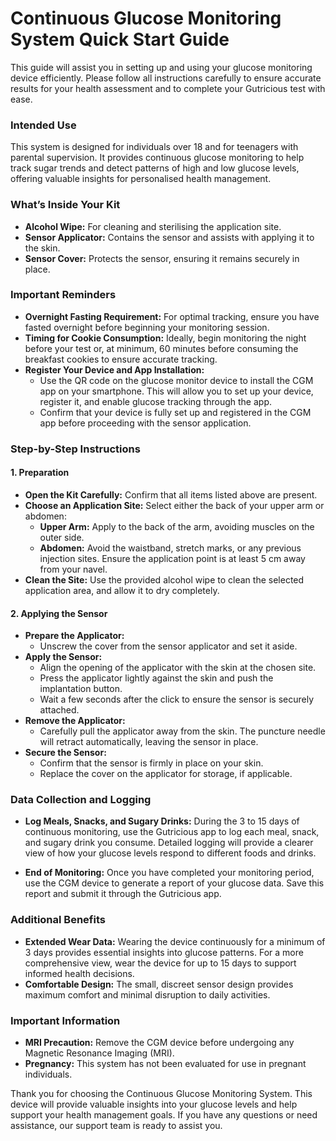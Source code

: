 # Continuous Glucose Monitoring System Quick Start Guide

This guide will assist you in setting up and using your glucose monitoring device efficiently. Please follow all instructions carefully to ensure accurate results for your health assessment and to complete your Gutricious test with ease.

### Intended Use

This system is designed for individuals over 18 and for teenagers with parental supervision. It provides continuous glucose monitoring to help track sugar trends and detect patterns of high and low glucose levels, offering valuable insights for personalised health management.

### What’s Inside Your Kit

- **Alcohol Wipe:** For cleaning and sterilising the application site.
- **Sensor Applicator:** Contains the sensor and assists with applying it to the skin.
- **Sensor Cover:** Protects the sensor, ensuring it remains securely in place.

### Important Reminders

- **Overnight Fasting Requirement:** For optimal tracking, ensure you have fasted overnight before beginning your monitoring session.
- **Timing for Cookie Consumption:** Ideally, begin monitoring the night before your test or, at minimum, 60 minutes before consuming the breakfast cookies to ensure accurate tracking.
- **Register Your Device and App Installation:**
  - Use the QR code on the glucose monitor device to install the CGM app on your smartphone. This will allow you to set up your device, register it, and enable glucose tracking through the app.
  - Confirm that your device is fully set up and registered in the CGM app before proceeding with the sensor application.

### Step-by-Step Instructions

#### 1. Preparation

- **Open the Kit Carefully:** Confirm that all items listed above are present.
- **Choose an Application Site:** Select either the back of your upper arm or abdomen:
  - **Upper Arm:** Apply to the back of the arm, avoiding muscles on the outer side.
  - **Abdomen:** Avoid the waistband, stretch marks, or any previous injection sites. Ensure the application point is at least 5 cm away from your navel.
- **Clean the Site:** Use the provided alcohol wipe to clean the selected application area, and allow it to dry completely.

#### 2. Applying the Sensor

- **Prepare the Applicator:**
  - Unscrew the cover from the sensor applicator and set it aside.
- **Apply the Sensor:**
  - Align the opening of the applicator with the skin at the chosen site.
  - Press the applicator lightly against the skin and push the implantation button.
  - Wait a few seconds after the click to ensure the sensor is securely attached.
- **Remove the Applicator:**
  - Carefully pull the applicator away from the skin. The puncture needle will retract automatically, leaving the sensor in place.
- **Secure the Sensor:**
  - Confirm that the sensor is firmly in place on your skin.
  - Replace the cover on the applicator for storage, if applicable.

### Data Collection and Logging

- **Log Meals, Snacks, and Sugary Drinks:** During the 3 to 15 days of continuous monitoring, use the Gutricious app to log each meal, snack, and sugary drink you consume. Detailed logging will provide a clearer view of how your glucose levels respond to different foods and drinks.
  
- **End of Monitoring:** Once you have completed your monitoring period, use the CGM device to generate a report of your glucose data. Save this report and submit it through the Gutricious app.

### Additional Benefits

- **Extended Wear Data:** Wearing the device continuously for a minimum of 3 days provides essential insights into glucose patterns. For a more comprehensive view, wear the device for up to 15 days to support informed health decisions.
- **Comfortable Design:** The small, discreet sensor design provides maximum comfort and minimal disruption to daily activities.

### Important Information

- **MRI Precaution:** Remove the CGM device before undergoing any Magnetic Resonance Imaging (MRI).
- **Pregnancy:** This system has not been evaluated for use in pregnant individuals.

Thank you for choosing the Continuous Glucose Monitoring System. This device will provide valuable insights into your glucose levels and help support your health management goals. If you have any questions or need assistance, our support team is ready to assist you.
